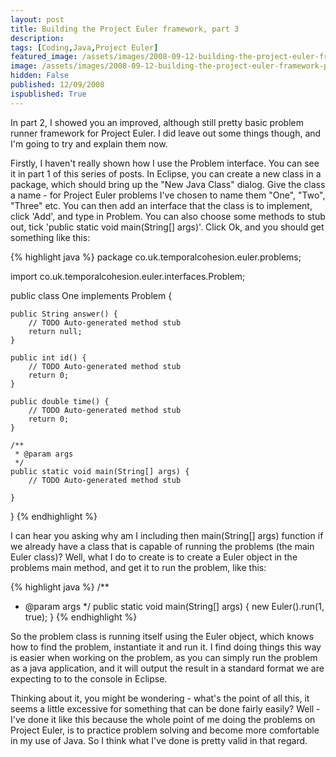 ```yaml
---
layout: post
title: Building the Project Euler framework, part 3
description: 
tags: [Coding,Java,Project Euler]
featured_image: /assets/images/2008-09-12-building-the-project-euler-framework-part-3.png
image: /assets/images/2008-09-12-building-the-project-euler-framework-part-3.png
hidden: False
published: 12/09/2008
ispublished: True
---
```

In part 2, I showed you an improved, although still pretty basic problem runner framework for Project Euler. I did leave out some things though, and I'm going to try and explain them now.

Firstly, I haven't really shown how I use the Problem interface. You can see it in part 1 of this series of posts. In Eclipse, you can create a new class in a package, which should bring up the "New Java Class" dialog. Give the class a name - for Project Euler problems I've chosen to name them "One", "Two", "Three" etc. You can then add an interface that the class is to implement, click 'Add', and type in Problem. You can also choose some methods to stub out, tick 'public static void main(String[] args)'. Click Ok, and you should get something like this:

{% highlight java %}
package co.uk.temporalcohesion.euler.problems;

import co.uk.temporalcohesion.euler.interfaces.Problem;

public class One implements Problem {

	public String answer() {
		// TODO Auto-generated method stub
		return null;
	}

	public int id() {
		// TODO Auto-generated method stub
		return 0;
	}

	public double time() {
		// TODO Auto-generated method stub
		return 0;
	}

	/**
	 * @param args
	 */
	public static void main(String[] args) {
		// TODO Auto-generated method stub

	}

}
{% endhighlight %}

I can hear you asking why am I including then main(String[] args) function if we already have a class that is capable of running the problems (the main Euler class)? Well, what I do to create is to create a Euler object in the problems main method, and get it to run the problem, like this:

{% highlight java %}
/**
* @param args
*/
public static void main(String[] args) {
	new Euler().run(1, true);
}
{% endhighlight %}

So the problem class is running itself using the Euler object, which knows how to find the problem, instantiate it and run it. I find doing things this way is easier when working on the problem, as you can simply run the problem as a java application, and it will output the result in a standard format we are expecting to to the console in Eclipse.

Thinking about it, you might be wondering - what's the point of all this, it seems a little excessive for something that can be done fairly easily? Well - I've done it like this because the whole point of me doing the problems on Project Euler, is to practice problem solving and become more comfortable in my use of Java. So I think what I've done is pretty valid in that regard.
